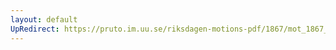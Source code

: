 ```yaml
---
layout: default
UpRedirect: https://pruto.im.uu.se/riksdagen-motions-pdf/1867/mot_1867__ak__279.pdf
---
```


